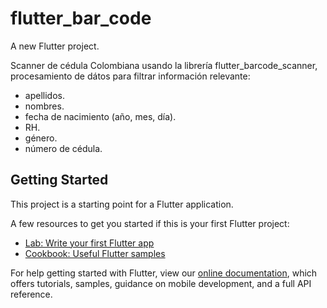# flutter_bar_code

A new Flutter project.

Scanner de cédula Colombiana usando la librería flutter_barcode_scanner, procesamiento de dátos para filtrar información relevante:

- apellidos.
- nombres.
- fecha de nacimiento (año, mes, día).
- RH.
- género.
- número de cédula.

## Getting Started

This project is a starting point for a Flutter application.

A few resources to get you started if this is your first Flutter project:

- [Lab: Write your first Flutter app](https://flutter.dev/docs/get-started/codelab)
- [Cookbook: Useful Flutter samples](https://flutter.dev/docs/cookbook)

For help getting started with Flutter, view our
[online documentation](https://flutter.dev/docs), which offers tutorials,
samples, guidance on mobile development, and a full API reference.
